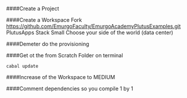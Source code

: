 ####Create a Project

####Create a Workspace
    Fork https://github.com/EmurgoFaculty/EmurgoAcademyPlutusExamples.git
    PlutusApps Stack
    Small
    Choose your side of the world (data center)


####Demeter do the provisioning

####Get ot the from Scratch Folder on terminal

    cabal update

####Increase of the Workspace to MEDIUM

####Comment dependencies so you compile 1 by 1

